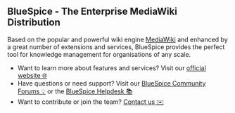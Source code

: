 ## BlueSpice - The Enterprise MediaWiki Distribution

Based on the popular and powerful wiki engine [MediaWiki](https://www.mediawiki.org/) and enhanced by a great number of extensions and services, BlueSpice provides the perfect tool for knowledge management for organisations of any scale.

- Want to learn more about features and services? Visit our [official website 🌐](https://www.bluespice.com/)
- Have questions or need support? Visit our [BlueSpice Community Forums 💡](https://community.bluespice.com/) or the [BlueSpice Helpdesk 📚](https://wiki.bluespice.com/)
- Want to contribute or join the team? [Contact us ✉️](mailto:support@bluespice.com)
